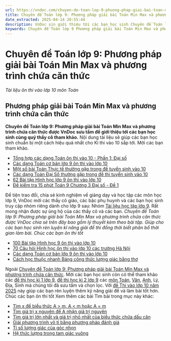 ```yaml
---
url: https://vndoc.com/chuyen-de-toan-lop-9-phuong-phap-giai-bai-toan-min-max-va-phuong-trinh-chua-can-thuc-196337
title: Chuyên đề Toán lớp 9: Phương pháp giải bài Toán Min Max và phương trình chứa căn thức - Tài liệu ôn thi vào lớp 10 môn Toán - VnDoc.com
date_extracted: 2025-04-14 20:55:44
description: VnDoc xin giới thiệu tới các bạn học sinh Chuyên đề Toán lớp 9: Phương pháp giải bài Toán Min Max và phương trình chứa căn thức giúp các bạn học sinh lớp 9 tổng hợp lại kiến thức về Hình học để chuẩn bị cho kì thi vào lớp 10 sắp tới. Mời các bạn cùng tham khảo và tải về.
keywords: Chuyên đề Toán lớp 9 Phương pháp giải bài Toán Min Max và phương trình chứa căn thức,bài tập luyện tập ôn thi vào lớp 10,ôn thi vào lớp 10,ôn thi lớp 10,đề cương ôn thi vào lớp 10 môn toán,đề ôn thi vào lớp 10 môn toán,ôn thi vào lớp 10 môn toán
---
```


# Chuyên đề Toán lớp 9: Phương pháp giải bài Toán Min Max và phương trình chứa căn thức
 _Tài liệu ôn thi vào lớp 10 môn Toán_
## Phương pháp giải bài Toán Min Max và phương trình chứa căn thức
**Chuyên đề Toán lớp 9: Phương pháp giải bài Toán Min Max và phương trình chứa căn thức được VnDoc sưu tầm để giới thiệu tới các bạn học sinh cùng quý thầy cô tham khảo.** Nội dung tài liệu sẽ giúp các bạn học sinh chuẩn bị một cách hiệu quả nhất cho Kì thi vào 10 sắp tới. Mời các bạn tham khảo.
  * [Tổng hợp các dạng Toán ôn thi vào 10 - Phần 1: Đại số](<https://vndoc.com/tong-hop-cac-dang-toan-on-thi-vao-10-phan-1-dai-so-195078>)
  * [Các dạng Toán cơ bản lớp 9 ôn thi vào lớp 10](<https://vndoc.com/cac-dang-bai-tap-toan-9-on-thi-vao-lop-10-73152>)
  * [Một số bài Toán Thực tế thường gặp trong đề tuyển sinh vào 10](<https://vndoc.com/mot-so-bai-toan-thuc-te-thuong-gap-trong-de-tuyen-sinh-vao-10-177047>)
  * [Các dạng Toán Đại Số thường gặp trong đề thi tuyển sinh vào 10](<https://vndoc.com/cac-dang-toan-dai-so-thuong-gap-trong-de-thi-tuyen-sinh-vao-10-131619>)
  * [62 Bài tập Hình học lớp 9 ôn thi vào lớp 10](<https://vndoc.com/s?q=62+B%C3%A0i+t%E1%BA%ADp+H%C3%ACnh+h%E1%BB%8Dc+l%E1%BB%9Bp+9+%C3%B4n+thi+v%C3%A0o+l%E1%BB%9Bp+10>)
  * [Đề kiểm tra 15 phút Toán 9 Chương 3 Đại số - Đề 1](<https://vndoc.com/de-kiem-tra-15-phut-toan-9-chuong-3-dai-so-de-1-198345>)

Để tiện trao đổi, chia sẻ kinh nghiệm về giảng dạy và học tập các môn học lớp 9, VnDoc mời các thầy cô giáo, các bậc phụ huynh và các bạn học sinh truy cập nhóm riêng dành cho lớp 9 sau: Nhóm [Tài liệu học tập lớp 9](</goto?u=aHR0cHM6Ly93d3cuZmFjZWJvb2suY29tL2dyb3Vwcy8xMzkzMjI2OTU3NDYzNDUxLw%3D%3D>). Rất mong nhận được sự ủng hộ của các thầy cô và các bạn.
_Chuyên đề Toán lớp 9: Phương pháp giải bài Toán Min Max và phương trình chứa căn thức được VnDoc chia sẻ trên đây bao gồm lý thuyết kèm theo bài tập. Giúp cho các bạn học sinh rèn luyện kĩ năng giải đề thi đồng thời biết phân bổ thời gian làm bài. Chúc các bạn ôn thi tốt_
  * [100 Bài tập Hình học 9 ôn thi vào lớp 10](<https://vndoc.com/50-bai-tap-hinh-hoc-9-on-thi-vao-lop-10-193298>)
  * [70 Câu hỏi Hình học ôn thi vào lớp 10 các trường Hà Nội](<https://vndoc.com/70-cau-hoi-hinh-hoc-on-thi-vao-lop-10-cac-truong-ha-noi-195316>)
  * [Các dạng Toán cơ bản lớp 9 ôn thi vào lớp 10](<https://vndoc.com/cac-dang-bai-tap-toan-9-on-thi-vao-lop-10-73152>)
  * [Cách học thuộc nhanh Bảng công thức lượng giác bằng thơ](<https://vndoc.com/cach-hoc-thuoc-nhanh-bang-cong-thuc-luong-giac-bang-tho-202651>)

Ngoài [Chuyên đề Toán lớp 9: Phương pháp giải bài Toán Min Max và phương trình chứa căn thức](<https://vndoc.com/chuyen-de-toan-lop-9-phuong-phap-giai-bai-toan-min-max-va-phuong-trinh-chua-can-thuc-196337>). Mời các bạn học sinh còn có thể tham khảo các [đề thi học kì 1 lớp 9](<https://vndoc.com/de-thi-hoc-ki-1-lop9>), [đề thi học kì 2 lớp 9](<https://vndoc.com/de-thi-hoc-ki-2-lop9>) các [môn Toán](<https://vndoc.com/toan-lop9>), [Văn](<https://vndoc.com/ngu-van-lop9>), [Anh](<https://vndoc.com/tieng-anh-lop9>), Lý, Địa, Sinh mà chúng tôi đã sưu tầm và chọn lọc. Với [đề Thi vào lớp 10 năm 2025](<https://vndoc.com/luyen-thi-vao-lop10>) này giúp các bạn rèn luyện thêm kỹ năng giải đề và làm bài tốt hơn. Chúc các bạn ôn thi tốt
Xem thêm các bài Tìm bài trong mục này khác:
  * [Tìm x để biểu thức A > m, A < m hoặc A = m](</tim-x-de-bieu-thuc-a-thoa-man-dang-thuc-hoac-bat-dang-thuc-200874>)
  * [Tìm giá trị x nguyên để A nhận giá trị nguyên](</tim-gia-tri-x-nguyen-de-a-nhan-gia-tri-nguyen-200841>)
  * [Tìm giá trị lớn nhất và giá trị nhỏ nhất của biểu thức chứa dấu căn](</tim-gia-tri-lon-nhat-va-gia-tri-nho-nhat-cua-bieu-thuc-chua-dau-can-200882>)
  * [Giải phương trình vô tỉ bằng phương pháp đánh giá](</giai-phuong-trinh-vo-ti-bang-phuong-phap-danh-gia-340397>)
  * [Tỉ số lượng giác của góc nhọn](</ti-so-luong-giac-cua-goc-nhon-186297>)
  * [Hệ thức lượng trong tam giác vuông](</chuyen-de-he-thuc-luong-trong-tam-giac-vuong-197688>)

